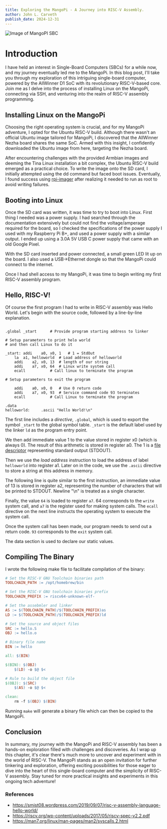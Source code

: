 ```yaml
---
title: Exploring the MangoPi - A Journey into RISC-V Assembly.
author: John L. Carveth
publish_date: 2024-12-31
---
```


<img src="../img/mangopi.webp" alt="Image of MangoPI SBC"/>

# Introduction
I have held an interest in Single-Board Computers (SBCs) for a while now, and my journey eventually led me to the MangoPi. In this blog post, I'll take you through my exploration of this intriguing single-board computer, powered by the AllWinner D1 SoC with its revolutionary RISC-V-based core. Join me as I delve into the process of installing Linux on the MangoPi, connecting via SSH, and venturing into the realm of RISC-V assembly programming.

## Installing Linux on the MangoPi
Choosing the right operating system is crucial, and for my MangoPi adventure, I opted for the Ubuntu RISC-V build. Although there wasn't an official Ubuntu image tailored for MangoPi, I discovered that the AllWinner Nezha board shares the same SoC. Armed with this insight, I confidently downloaded the Ubuntu image from here, targeting the Nezha board.

After encountering challenges with the provided Armbian images and deeming the Tina Linux installation a bit complex, the Ubuntu RISC-V build emerged as a practical choice. To write the image onto the SD card, I initially attempted using the dd command but faced boot issues. Eventually, I found success using [rpi-imager](https://github.com/raspberrypi/rpi-imager) after realizing it needed to run as root to avoid writing failures.

## Booting into Linux
Once the SD card was written, it was time to try to boot into Linux. First thing I needed was a power supply. I had searched through the documentation extensively but could not find the voltage/amperage required for the board, so I checked the specifications of the power supply I used with my Raspberry Pi B+, and used a power supply with a similar output. I ended up using a 3.0A 5V USB C power supply that came with an old Google Pixel.

With the SD card inserted and power connected, a small green LED lit up on the board. I also used a USB->Ethernet dongle so that the MangoPi could connect to the internet. 

Once I had shell access to my MangoPi, it was time to begin writing my first RISC-V assembly program.

## Hello, RISC-V!
Of course the first program I had to write in RISC-V assembly was Hello World. Let's begin with the source code, followed by a line-by-line explanation.

```Assembly

.global _start 		# Provide program starting address to linker

# Setup parameters to print helo world
# and then call Linux to do it

_start: addi 	a0, x0, 1 	# 1 = StdOut
	la 	a1, helloworld 	# Load address of helloworld
	addi 	a2, x0, 13 	# length of our string
	addi 	a7, x0, 64 	# Linux write system call
	ecall 			# Call linux to terminate the program

# Setup parameters to exit the program

	addi 	a0, x0, 0 	# Use 0 return code
	addi 	a7, x0, 93 	# Service command code 93 terminates
	ecall 			# Call Linux to terminate the program

.data
helloworld: 	.ascii "Hello World!\n"
```

The first line includes a *directive*, `.global`, which is used to export the symbol `_start` to the global symbol table. `_start` is the default label used by the linker `ld` as the program entry point.

We then add immediate value 1 to the value stored in register x0 (which is always 0). The result of this arithmetic is stored in register a0. The 1 is a [file descriptor](https://en.wikipedia.org/wiki/File_descriptor) representing standard output (STDOUT). 

Then we use the *load address* instruction to load the address of label `helloworld` into register a1. Later on in the code, we use the `.ascii` directive to store a string at this address in memory.

The following line is quite similar to the first instruction, an immediate value of 13 is stored in register a2, representing the number of characters that will be printed to STDOUT. Newline "\n" is treated as a single character.

Finally, the value `64` is loaded to register `a7`. 64 corresponds to the `write` system call, and `a7` is the register used for making system calls. The `ecall` directive on the next line instructs the operating system to execute the system call.

Once the system call has been made, our program needs to send out a return code. `93` corresponds to the `exit` system call.

 The data section is used to declare our static values.


## Compiling The Binary
I wrote the following make file to facilitate compilation of the binary:
```Makefile
# Set the RISC-V GNU Toolchain binaries path
TOOLCHAIN_PATH := /opt/homebrew/bin

# Set the RISC-V GNU toolchain binaries prefix
TOOLCHAIN_PREFIX := riscv64-unknown-elf-

# Set the assebmler and linker
AS := $(TOOLCHAIN_PATH)/$(TOOLCHAIN_PREFIX)as
LD := $(TOOLCHAIN_PATH)/$(TOOLCHAIN_PREFIX)ld

# Set the source and object files
SRC := hello.S
OBJ := hello.o

# Binary file name
BIN := hello

all: $(BIN)

$(BIN): $(OBJ)
	$(LD) -o $@ $<

# Rule to build the object file
$(OBJ): $(SRC)
	$(AS) -o $@ $<

clean:
	rm -f $(OBJ) $(BIN)
```

Running `make` will generate a binary file which can then be copied to the MangoPi.


## Conclusion
In summary, my journey with the MangoPi and RISC-V assembly has been a hands-on exploration filled with challenges and discoveries. As I wrap up this chapter, it's clear there's much more to uncover and experiment with in the world of RISC-V. The MangoPi stands as an open invitation for further tinkering and exploration, offering exciting possibilities for those eager to dive into the heart of this single-board computer and the simplicity of RISC-V assembly. Stay tuned for more practical insights and experiments in this ongoing tech adventure!

### References
- https://smist08.wordpress.com/2019/09/07/risc-v-assembly-language-hello-world/
- https://riscv.org/wp-content/uploads/2017/05/riscv-spec-v2.2.pdf
- https://man7.org/linux/man-pages/man2/syscalls.2.html
